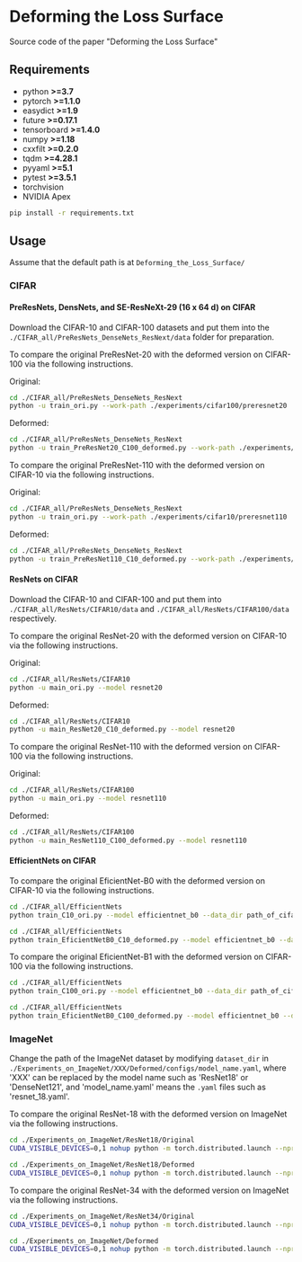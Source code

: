 # Deforming the Loss Surface
Source code of the paper "Deforming the Loss Surface"
## Requirements

- python **>=3.7**
- pytorch **>=1.1.0**
- easydict **>=1.9**
- future **>=0.17.1**
- tensorboard **>=1.4.0**
- numpy **>=1.18**
- cxxfilt **>=0.2.0**
- tqdm **>=4.28.1**
- pyyaml **>=5.1**
- pytest **>=3.5.1**
- torchvision
- NVIDIA Apex

```bash
pip install -r requirements.txt
```
## Usage 
Assume that the default path is at `Deforming_the_Loss_Surface/`

### CIFAR
#### PreResNets, DensNets, and SE-ResNeXt-29 (16 x 64 d) on CIFAR
Download the CIFAR-10 and CIFAR-100 datasets and put them into the `./CIFAR_all/PreResNets_DenseNets_ResNext/data` folder for preparation. 

To compare the original PreResNet-20 with the deformed version on CIFAR-100 via the following instructions.

Original:
```bash
cd ./CIFAR_all/PreResNets_DenseNets_ResNext
python -u train_ori.py --work-path ./experiments/cifar100/preresnet20
```
Deformed:
```bash
cd ./CIFAR_all/PreResNets_DenseNets_ResNext
python -u train_PreResNet20_C100_deformed.py --work-path ./experiments/cifar100/preresnet20
```

To compare the original PreResNet-110 with the deformed version on CIFAR-10 via the following instructions.

Original:
```bash
cd ./CIFAR_all/PreResNets_DenseNets_ResNext
python -u train_ori.py --work-path ./experiments/cifar10/preresnet110
```
Deformed:
```bash
cd ./CIFAR_all/PreResNets_DenseNets_ResNext
python -u train_PreResNet110_C10_deformed.py --work-path ./experiments/cifar10/preresnet110
```
#### ResNets on CIFAR
Download the CIFAR-10 and CIFAR-100 and put them into `./CIFAR_all/ResNets/CIFAR10/data` and `./CIFAR_all/ResNets/CIFAR100/data` respectively. 

To compare the original ResNet-20 with the deformed version on CIFAR-10 via the following instructions.

Original:
```bash
cd ./CIFAR_all/ResNets/CIFAR10
python -u main_ori.py --model resnet20
```
Deformed:
```bash
cd ./CIFAR_all/ResNets/CIFAR10
python -u main_ResNet20_C10_deformed.py --model resnet20
```

To compare the original ResNet-110 with the deformed version on CIFAR-100 via the following instructions.

Original:
```bash
cd ./CIFAR_all/ResNets/CIFAR100
python -u main_ori.py --model resnet110
```
Deformed:
```bash
cd ./CIFAR_all/ResNets/CIFAR100
python -u main_ResNet110_C100_deformed.py --model resnet110
```
#### EfficientNets on CIFAR
To compare the original EficientNet-B0 with the deformed version on CIFAR-10 via the following instructions.
```bash
cd ./CIFAR_all/EfficientNets
python train_C10_ori.py --model efficientnet_b0 --data_dir path_of_cifar10_data
```
```bash
cd ./CIFAR_all/EfficientNets
python train_EficientNetB0_C10_deformed.py --model efficientnet_b0 --data_dir path_of_cifar10_data
```
To compare the original EficientNet-B1 with the deformed version on CIFAR-100 via the following instructions.
```bash
cd ./CIFAR_all/EfficientNets
python train_C100_ori.py --model efficientnet_b0 --data_dir path_of_cifar100_data
```
```bash
cd ./CIFAR_all/EfficientNets
python train_EficientNetB0_C100_deformed.py --model efficientnet_b0 --data_dir path_of_cifar100_data
```
### ImageNet
Change the path of the ImageNet dataset by modifying `dataset_dir` in `./Experiments_on_ImageNet/XXX/Deformed/configs/model_name.yaml`, where 'XXX' can be replaced by the model name such as 'ResNet18' or 'DenseNet121', and 'model_name.yaml' means the `.yaml` files such as 'resnet_18.yaml'.

To compare the original ResNet-18 with the deformed version on ImageNet via the following instructions.
```bash
cd ./Experiments_on_ImageNet/ResNet18/Original
CUDA_VISIBLE_DEVICES=0,1 nohup python -m torch.distributed.launch --nproc_per_node 2 --master_port 9595 train.py --config configs/imagenet/resnet_18.yaml train.output_dir experiments/ori_resnet18_2gpus_120ep train.distributed True train.dataloader.pin_memory True > ori_resnet18_2gpus_120ep.txt 2>&1
```
```bash
cd ./Experiments_on_ImageNet/ResNet18/Deformed
CUDA_VISIBLE_DEVICES=0,1 nohup python -m torch.distributed.launch --nproc_per_node 2 --master_port 7658 train.py --config configs/imagenet/resnet_18.yaml train.output_dir experiments/deformed_resnet18_2gpus_120ep train.distributed True train.dataloader.pin_memory True > deformed_resnet18_2gpus_120ep.txt 2>&1
```

To compare the original ResNet-34 with the deformed version on ImageNet via the following instructions.
```bash
cd ./Experiments_on_ImageNet/ResNet34/Original
CUDA_VISIBLE_DEVICES=0,1 nohup python -m torch.distributed.launch --nproc_per_node 2 --master_port 5632 train.py --config configs/imagenet/resnet_34.yaml train.output_dir experiments/ori_resnet34_2gpus_120ep train.distributed True train.dataloader.pin_memory True > ori_resnet34_2gpus_120ep.txt 2>&1
```
```bash
cd ./Experiments_on_ImageNet/Deformed
CUDA_VISIBLE_DEVICES=0,1 nohup python -m torch.distributed.launch --nproc_per_node 2 --master_port 9876 train.py --config configs/imagenet/resnet_34.yaml train.output_dir experiments/deformed_resnet34_2gpus_120ep train.distributed True train.dataloader.pin_memory True > deformed_resnet34_2gpus_120ep.txt 2>&1
```

